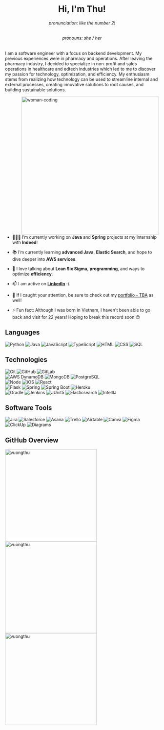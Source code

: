 <h1 align="center">Hi, I'm Thu!</h1>
<h6 align="center">pronunciation: like the number 2!</h6>
<h6 align="center">pronouns: she / her</h6>

I am a software engineer with a focus on backend development. My previous experiences were in pharmacy and operations. After leaving the pharmacy industry, I decided to specialize in non-profit and sales operations in healthcare and edtech industries which led to me to discover my passion for technology, optimization, and efficiency. My enthusiasm stems from realizing how technology can be used to streamline internal and external processes, creating innovative solutions to root causes, and building sustainable solutions.

<img align="right" alt="woman-coding" width="450" src="https://res.cloudinary.com/practicaldev/image/fetch/s--2bZIjPGC--/c_limit%2Cf_auto%2Cfl_progressive%2Cq_66%2Cw_880/https://dev-to-uploads.s3.amazonaws.com/i/d4tvukbt5mra37cvwklk.gif"> 

- 👩🏻‍💻 I’m currently working on **Java** and **Spring** projects at my internship with **Indeed**!

- 📚 I’m currently learning **advanced Java**, **Elastic Search**, and hope to dive deeper into **AWS services**.

- 💬 I love talking about **Lean Six Sigma**, **programming**, and ways to optimize **efficiency**.

- 📫 I am active on **[LinkedIn](https://www.linkedin.com/in/vuongthu/)** :)

- 🌱 If I caught your attention, be sure to check out my [portfolio - TBA](TBD) as well!

- ⚡ Fun fact: Although I was born in Vietnam, I haven't been able to go back and visit for 22 years! Hoping to break this record soon 😉


<h2 align="left">Languages</h2>

![Python](https://img.shields.io/badge/-Python-000000?style=flat&logo=python)
![Java](https://img.shields.io/badge/-Java-000000?style=flat&logo=java)
![JavaScript](https://img.shields.io/badge/-JavaScript-000000?style=flat&logo=javascript)
![TypeScript](https://img.shields.io/badge/-TypeScript-000000?style=flat&logo=typescript)
![HTML](https://img.shields.io/badge/-HTML5-000000?style=flat&logo=html5)
![CSS](https://img.shields.io/badge/-CSS-000000?style=flat&logo=css3)
![SQL](https://img.shields.io/badge/-SQL-000000?style=flat&logo=mysql)

<h2 align="left">Technologies</h2>

![Git](https://img.shields.io/badge/-Git-000000?style=flat&logo=git)
![GitHub](https://img.shields.io/badge/-GitHub-000000?style=flat&logo=github)
![GitLab](https://img.shields.io/badge/-GitLab-000000?style=flat&logo=gitlab) </br>
![AWS DynamoDB](https://img.shields.io/badge/-AWS%20DynamoDB-000000?style=flat&logo=amazon%20dynamodb)
![MongoDB](https://img.shields.io/badge/-MongoDB-000000?style=flat&logo=mongodb)
![PostgreSQL](https://img.shields.io/badge/-PostgreSQL-000000?style=flat&logo=postgresql) </br>
![Node](https://img.shields.io/badge/-Node-000000?style=flat&logo=node.js)
![iOS](https://img.shields.io/badge/-iOS-000000?style=flat&logo=ios)
![React](https://img.shields.io/badge/-React-000000?style=flat&logo=react) </br>
![Flask](https://img.shields.io/badge/-Flask-000000?style=flat&logo=#000000) 
![Spring](https://img.shields.io/badge/-Spring-000000?style=flat&logo=spring)
![Spring Boot](https://img.shields.io/badge/-Spring%20Boot-000000?style=flat&logo=spring%20boot)
![Heroku](https://img.shields.io/badge/-Heroku-000000?style=flat&logo=heroku) </br>
![Gradle](https://img.shields.io/badge/-Gradle-000000?style=flat&logo=gradle)
![Jenkins](https://img.shields.io/badge/-Jenkins-000000?style=flat&logo=jenkins)
![JUnit5](https://img.shields.io/badge/-JUnit5-000000?style=flat&logo=junit5)
![Elasticsearch](https://img.shields.io/badge/-Elasticsearch-000000?style=flat&logo=elasticsearch)
![IntellIJ](https://img.shields.io/badge/-IntellIJ%20IDEA-000000?style=flat&logo=intellij%20idea)

<h2 align="left">Software Tools</h2>

![Jira](https://img.shields.io/badge/-Jira-000000?style=flat&logo=jira%20software)
![Salesforce](https://img.shields.io/badge/-Salesforce-000000?style=flat&logo=salesforce)
![Asana](https://img.shields.io/badge/-Asana-000000?style=flat&logo=asana)
![Trello](https://img.shields.io/badge/-Trello-000000?style=flat&logo=trello)
![Airtable](https://img.shields.io/badge/-Airtable-000000?style=flat&logo=airtable)
![Canva](https://img.shields.io/badge/-Canva-000000?style=flat&logo=canva)
![Figma](https://img.shields.io/badge/-Figma-000000?style=flat&logo=figma)
![ClickUp](https://img.shields.io/badge/-ClickUp-000000?style=flat&logo=clickup)
![Diagrams](https://img.shields.io/badge/-Diagrams-000000?style=flat&logo=diagrams.net)

<h2 align="left">GitHub Overview</h2>
<img width="300" src="https://github-readme-stats.vercel.app/api/top-langs/?username=vuongthu&layout=compact&hide=procfile&theme=vue-dark" alt="vuongthu"/>
<img width="300" src="https://github-readme-stats.vercel.app/api?username=vuongthu&show_icons=true&locale=en&theme=vue-dark&count_private=true" alt="vuongthu"/>
<img width="300" src="https://github-readme-streak-stats.herokuapp.com/?user=vuongthu&theme=vue-dark" alt="vuongthu"/>
